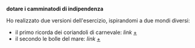 
**dotare i camminatodi di indipendenza**

Ho realizzato due versioni dell'esercizio, ispirandomi a due mondi diversi:
- il primo ricorda dei coriandoli di carnevale: _link_ [+](https://editor.p5js.org/peterbaru/full/SQmbRG01F)
- il secondo le bolle del mare: _link_ [+](https://editor.p5js.org/peterbaru/full/kvYiJK-S-)

